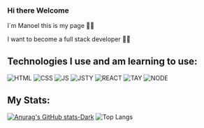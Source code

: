### Hi there Welcome

I´m Manoel this is my page 👻🐧

I want to become a full stack developer 👻🐧

## Technologies I use and am learning to use:

![HTML](https://img.shields.io/badge/HTML5-E34F26?style=for-the-badge&logo=html5&logoColor=white)
![CSS](https://img.shields.io/badge/CSS3-1572B6?style=for-the-badge&logo=css3&logoColor=white) 
![JS](https://img.shields.io/badge/JavaScript-323330?style=for-the-badge&logo=javascript&logoColor=F7DF1E) 
![JSTY](https://img.shields.io/badge/TypeScript-007ACC?style=for-the-badge&logo=typescript&logoColor=white) 
![REACT](https://img.shields.io/badge/React-20232A?style=for-the-badge&logo=react&logoColor=61DAFB) 
![TAY](https://img.shields.io/badge/Tailwind_CSS-38B2AC?style=for-the-badge&logo=tailwind-css&logoColor=white)
![NODE](https://img.shields.io/badge/Node.js-43853D?style=for-the-badge&logo=node.js&logoColor=white)

## My Stats:
[![Anurag's GitHub stats-Dark](https://github-readme-stats.vercel.app/api?username=ManoelMorais&show_icons=true&theme=dark#gh-dark-mode-only)](https://github.com/anuraghazra/github-readme-stats#gh-dark-mode-only)
![Top Langs](https://github-readme-stats.vercel.app/api/top-langs/?username=ManoelMorais&layout=compact)
